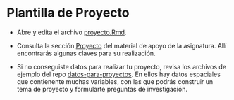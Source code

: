 # Plantilla de Proyecto

* Abre y edita el archivo [proyecto.Rmd](proyecto.Rmd).

* Consulta la sección [Proyecto](https://github.com/maestria-geotel-master/material-de-apoyo/blob/master/programa-analisis-espacial.md#proyecto) del material de apoyo de la asignatura. Allí encontrarás algunas claves para su realización.

* Si no conseguiste datos para realizar tu proyecto, revisa los archivos de ejemplo del repo [datos-para-proyectos](https://github.com/maestria-geotel-master/datos-para-proyectos). En ellos hay datos espaciales que contienente muchas variables,  con las que podrás construir un tema de proyecto y formularte preguntas de investigación.

